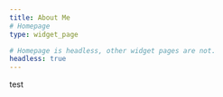 ```yaml
---
title: About Me
# Homepage
type: widget_page

# Homepage is headless, other widget pages are not.
headless: true
---
```

test